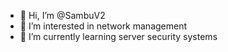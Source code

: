 - 👋 Hi, I’m @SambuV2
- 👀 I’m interested in network management
- 🌱 I’m currently learning server security systems


<!---
SambuV2/SambuV2 is a ✨ special ✨ repository because its `README.md` (this file) appears on your GitHub profile.
You can click the Preview link to take a look at your changes.
--->
